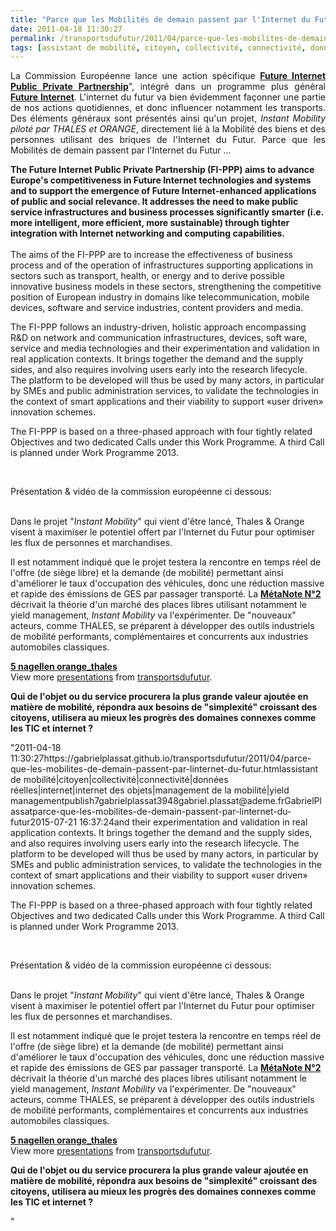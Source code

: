 ```yaml
---
title: "Parce que les Mobilités de demain passent par l'Internet du Futur"
date: 2011-04-18 11:30:27
permalink: /transportsdufutur/2011/04/parce-que-les-mobilites-de-demain-passent-par-linternet-du-futur.html
tags: [assistant de mobilité, citoyen, collectivité, connectivité, données réelles, internet, internet des objets, management de la mobilité, yield management]
---
```


<p style="text-align: justify">La Commission Européenne lance une action spécifique <strong><a href=""http://ec.europa.eu/information_society/activities/foi/lead/fippp/index_en.htm"" target=""_blank"">Future Internet Public Private Partnership</a></strong>", intégré dans un programme plus général <strong><a href=""http://www.future-internet.eu/home.html"" target=""_blank"">Future Internet</a></strong>. L'internet du futur va bien évidemment façonner une partie de nos actions quotidiennes, et donc influencer notamment les transports. Des éléments généraux sont présentés ainsi qu'un projet, <em>Instant Mobility piloté par THALES et ORANGE</em>, directement lié à la Mobilité des biens et des personnes utilisant des briques de l'Internet du Futur. Parce que les Mobilités de demain passent par l'Internet du Futur ... </p>  <!--more-->   <p style=""text-align: justifypadding-left: 30px""><strong>The Future Internet Public Private Partnership (FI-PPP) aims to advance Europe's competitiveness in Future Internet technologies and systems and to support the emergence of Future Internet-enhanced applications of public and social relevance. It addresses the need to make public service infrastructures and business processes significantly smarter (i.e. more intelligent, more efficient, more sustainable) through tighter integration with Internet networking and computing capabilities.<br /><br /></strong>The aims of the FI-PPP are to increase the effectiveness of business process and of the operation of infrastructures supporting applications in sectors such as transport, health, or energy and to derive possible innovative business models in these sectors, strengthening the competitive position of European industry in domains like telecommunication, mobile devices, software and service industries, content providers and media.</p> <p style=""text-align: justifypadding-left: 30px"">The FI-PPP follows an industry-driven, holistic approach encompassing R&D on network and communication infrastructures, devices, soft ware, service and media technologies and their experimentation and validation in real application contexts. It brings together the demand and the supply sides, and also requires involving users early into the research lifecycle. The platform to be developed will thus be used by many actors, in particular by SMEs and public administration services, to validate the technologies in the context of smart applications and their viability to support «user driven» innovation schemes.</p> <p style=""text-align: justifypadding-left: 30px"">The FI-PPP is based on a three-phased approach with four tightly related Objectives and two dedicated Calls under this Work Programme. A third Call is planned under Work Programme 2013.<br /><br /></p> <p><a href="https://gabrielplassat.github.io/transportsdufutur/wp-content/uploads/sites/6/old/6a0120a66d2ad4970b014e87e4a661970d-800wi.jpg"" rel=""lightbox""><img alt=""Instant_mobility"" class=""asset  asset-image at-xid-6a0120a66d2ad4970b014e87e4a661970d"" src=""/wp-content/uploads/sites/6/old/6a0120a66d2ad4970b014e87e4a661970d-500wi.jpg"" style=""margin-left: automargin-right: auto"" title=""Instant_mobility"" /></a></p> <p>Présentation & vidéo de la commission européenne ci dessous:<br /> </p>  <p style=""text-align: justify"">Dans le projet "<em>Instant Mobility</em>" qui vient d'être lancé, Thales & Orange visent à maximiser le potentiel offert par l'Internet du Futur pour optimiser les flux de personnes et marchandises.</p> <p style=""text-align: justify"">Il est notamment indiqué que le projet testera la rencontre en temps réel de l'offre (de siège libre) et la demande (de mobilité) permettant ainsi d'améliorer le taux d'occupation des véhicules, donc une réduction massive et rapide des émissions de GES par passager transporté. La <strong><a href="https://gabrielplassat.github.io/transportsdufutur/2010/03/metanote-tdf-2-le-marche-des-mobilites-20.html"" target=""_blank"">MétaNote N°2</a></strong> décrivait la théorie d'un marché des places libres utilisant notamment le yield management, <em>Instant Mobility </em>va l'expérimenter. De "nouveaux" acteurs, comme THALES, se préparent à développer des outils industriels de mobilité performants, complémentaires et concurrents aux industries automobiles classiques.</p> <div id=""__ss_7661472"" style=""width: 425px""><strong style=""margin: 12px 0 4px""><a href=""http://www.slideshare.net/transportsdufutur/5-nagellen-orangethales"" title=""5 nagellen orange_thales"">5 nagellen orange_thales</a></strong>         <div style=""padding: 5px 0 12px"">View more <a href=""http://www.slideshare.net/"">presentations</a> from <a href=""http://www.slideshare.net/transportsdufutur"">transportsdufutur</a>.</div> </div> <p style=""text-align: justify""><strong>Qui de l'objet ou du service procurera la plus grande valeur ajoutée en matière de mobilité, répondra aux besoins de "simplexité" croissant des citoyens, utilisera au mieux les progrès des domaines connexes comme les TIC et internet ?</strong></p>"2011-04-18 11:30:27https://gabrielplassat.github.io/transportsdufutur/2011/04/parce-que-les-mobilites-de-demain-passent-par-linternet-du-futur.htmlassistant de mobilité|citoyen|collectivité|connectivité|données réelles|internet|internet des objets|management de la mobilité|yield managementpublish7gabrielplassat3948gabriel.plassat@ademe.frGabrielPlassatparce-que-les-mobilites-de-demain-passent-par-linternet-du-futur2015-07-21 16:37:24and their experimentation and validation in real application contexts. It brings together the demand and the supply sides, and also requires involving users early into the research lifecycle. The platform to be developed will thus be used by many actors, in particular by SMEs and public administration services, to validate the technologies in the context of smart applications and their viability to support «user driven» innovation schemes.</p> <p style=""text-align: justifypadding-left: 30px"">The FI-PPP is based on a three-phased approach with four tightly related Objectives and two dedicated Calls under this Work Programme. A third Call is planned under Work Programme 2013.<br /><br /></p> <p><a href="https://gabrielplassat.github.io/transportsdufutur/wp-content/uploads/sites/6/old/6a0120a66d2ad4970b014e87e4a661970d-800wi.jpg"" rel=""lightbox""><img alt=""Instant_mobility"" class=""asset  asset-image at-xid-6a0120a66d2ad4970b014e87e4a661970d"" src=""/wp-content/uploads/sites/6/old/6a0120a66d2ad4970b014e87e4a661970d-500wi.jpg"" style=""margin-left: automargin-right: auto"" title=""Instant_mobility"" /></a></p> <p>Présentation & vidéo de la commission européenne ci dessous:<br /> </p>  <p style=""text-align: justify"">Dans le projet "<em>Instant Mobility</em>" qui vient d'être lancé, Thales & Orange visent à maximiser le potentiel offert par l'Internet du Futur pour optimiser les flux de personnes et marchandises.</p> <p style=""text-align: justify"">Il est notamment indiqué que le projet testera la rencontre en temps réel de l'offre (de siège libre) et la demande (de mobilité) permettant ainsi d'améliorer le taux d'occupation des véhicules, donc une réduction massive et rapide des émissions de GES par passager transporté. La <strong><a href="https://gabrielplassat.github.io/transportsdufutur/2010/03/metanote-tdf-2-le-marche-des-mobilites-20.html"" target=""_blank"">MétaNote N°2</a></strong> décrivait la théorie d'un marché des places libres utilisant notamment le yield management, <em>Instant Mobility </em>va l'expérimenter. De "nouveaux" acteurs, comme THALES, se préparent à développer des outils industriels de mobilité performants, complémentaires et concurrents aux industries automobiles classiques.</p> <div id=""__ss_7661472"" style=""width: 425px""><strong style=""margin: 12px 0 4px""><a href=""http://www.slideshare.net/transportsdufutur/5-nagellen-orangethales"" title=""5 nagellen orange_thales"">5 nagellen orange_thales</a></strong>         <div style=""padding: 5px 0 12px"">View more <a href=""http://www.slideshare.net/"">presentations</a> from <a href=""http://www.slideshare.net/transportsdufutur"">transportsdufutur</a>.</div> </div> <p style=""text-align: justify""><strong>Qui de l'objet ou du service procurera la plus grande valeur ajoutée en matière de mobilité, répondra aux besoins de "simplexité" croissant des citoyens, utilisera au mieux les progrès des domaines connexes comme les TIC et internet ?</strong></p>"
